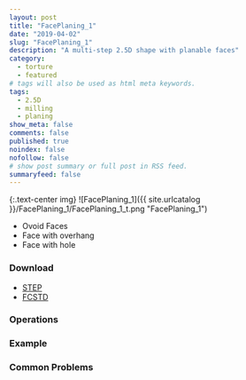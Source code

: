 ```yaml
---
layout: post
title: "FacePlaning_1"
date: "2019-04-02"
slug: "FacePlaning_1"
description: "A multi-step 2.5D shape with planable faces"
category: 
  - torture
  - featured
# tags will also be used as html meta keywords.
tags:
  - 2.5D
  - milling
  - planing
show_meta: false
comments: false
published: true
noindex: false
nofollow: false
# show post summary or full post in RSS feed.
summaryfeed: false
---
```

{:.text-center img}
![FacePlaning_1]({{ site.urlcatalog }}/FacePlaning_1/FacePlaning_1_t.png "FacePlaning_1")

* Ovoid Faces
* Face with overhang
* Face with hole

<!--more-->

### Download
- [STEP]({{site.urlcatalog}}/FacePlaning_1/FacePlaning_1.step)
- [FCSTD]({{site.urlcatalog}}/FacePlaning_1/FacePlaning_1.fcstd)

### Operations

### Example

### Common Problems



